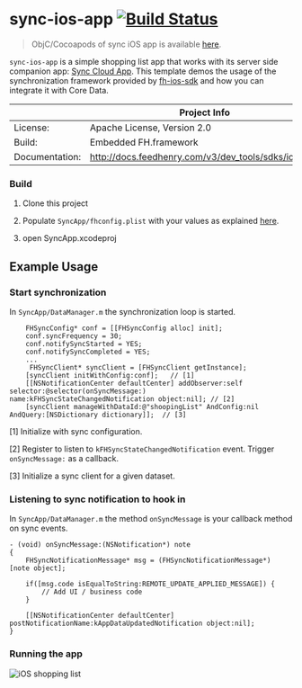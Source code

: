 # sync-ios-app [![Build Status](https://travis-ci.org/feedhenry-templates/sync-ios-app.png)](https://travis-ci.org/feedhenry-templates/sync-ios-app)

> ObjC/Cocoapods of sync iOS app is available [here](https://github.com/feedhenry-templates/sync-ios-app/tree/cocoapods).

```sync-ios-app``` is a simple shopping list app that works with its server side companion app: [Sync Cloud App](https://github.com/feedhenry-templates/sync-cloud). This template demos the usage of the synchronization framework provided by [fh-ios-sdk](https://github.com/feedhenry/fh-ios-sdk) and how you can integrate it with Core Data.

|                 | Project Info  |
| --------------- | ------------- |
| License:        | Apache License, Version 2.0  |
| Build:          | Embedded FH.framework  |
| Documentation:  | http://docs.feedhenry.com/v3/dev_tools/sdks/ios.html|

### Build

1. Clone this project

2. Populate ```SyncApp/fhconfig.plist``` with your values as explained [here](http://docs.feedhenry.com/v3/dev_tools/sdks/ios.html#ios-configure).

3. open SyncApp.xcodeproj

## Example Usage

### Start synchronization

In ```SyncApp/DataManager.m``` the synchronization loop is started.
```
    FHSyncConfig* conf = [[FHSyncConfig alloc] init];
    conf.syncFrequency = 30;
    conf.notifySyncStarted = YES;
    conf.notifySyncCompleted = YES;
    ...
     FHSyncClient* syncClient = [FHSyncClient getInstance];
    [syncClient initWithConfig:conf];   // [1]
    [[NSNotificationCenter defaultCenter] addObserver:self selector:@selector(onSyncMessage:) name:kFHSyncStateChangedNotification object:nil]; // [2]
    [syncClient manageWithDataId:@"shoopingList" AndConfig:nil AndQuery:[NSDictionary dictionary]];  // [3]
```
[1] Initialize with sync configuration.

[2] Register to listen to ```kFHSyncStateChangedNotification``` event. Trigger ```onSyncMessage:``` as a callback.

[3] Initialize a sync client for a given dataset.

### Listening to sync notification to hook in 
In ```SyncApp/DataManager.m``` the method ```onSyncMessage``` is your callback method on sync events.

```
- (void) onSyncMessage:(NSNotification*) note
{
    FHSyncNotificationMessage* msg = (FHSyncNotificationMessage*) [note object];

    if([msg.code isEqualToString:REMOTE_UPDATE_APPLIED_MESSAGE]) {
        // Add UI / business code
    }
    
    [[NSNotificationCenter defaultCenter] postNotificationName:kAppDataUpdatedNotification object:nil];
}
```
### Running the app

![iOS shopping list](ios-sync.png)
